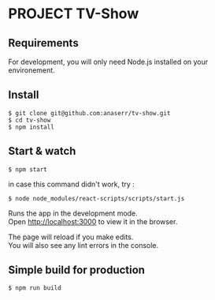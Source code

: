 
# PROJECT TV-Show

## Requirements

For development, you will only need Node.js installed on your environement.


## Install

    $ git clone git@github.com:anaserr/tv-show.git
    $ cd tv-show
    $ npm install

## Start & watch

    $ npm start

in case this command didn't work, try :

    $ node node_modules/react-scripts/scripts/start.js

Runs the app in the development mode.<br />
Open [http://localhost:3000](http://localhost:3000) to view it in the browser.

The page will reload if you make edits.<br />
You will also see any lint errors in the console.

## Simple build for production

    $ npm run build


